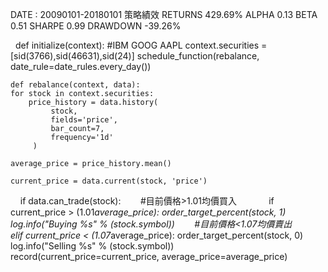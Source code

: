 DATE : 20090101-20180101
策略績效
RETURNS
429.69%
ALPHA
0.13 
BETA
0.51
SHARPE
0.99
DRAWDOWN
-39.26%
  
    def initialize(context):
    #IBM GOOG AAPL
    context.securities = [sid(3766),sid(46631),sid(24)]
    schedule_function(rebalance, date_rule=date_rules.every_day())

    def rebalance(context, data):
    for stock in context.securities:
        price_history = data.history(
             stock,
             fields='price',
             bar_count=7,
             frequency='1d'
         )

    average_price = price_history.mean()
        
    current_price = data.current(stock, 'price') 
         
      if data.can_trade(stock):
        #目前價格>1.01均價買入
             if current_price > (1.01*average_price):
                 order_target_percent(stock, 1)
                 log.info("Buying %s" % (stock.symbol))
          #目前價格<1.07均價賣出 
             elif current_price < (1.07*average_price):
                 order_target_percent(stock, 0)
                 log.info("Selling %s" % (stock.symbol))
          record(current_price=current_price, average_price=average_price)
